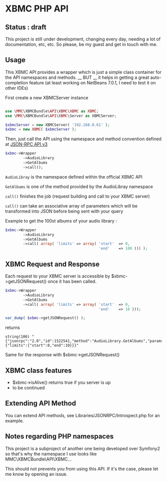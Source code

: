 # XBMC PHP API

## Status : draft

This project is still under development, changing every day, needing a lot of
documentation, etc, etc. So please, be my guest and get in touch with me.

## Usage

This XBMC API provides a wrapper which is just a simple class container for the
API namespaces and methods. __ BUT __ it helps in getting a great auto-
completion feature (at least working on NetBeans 7.0.1, I need to test it on
other IDEs)

First create a new XBMCServer instance

```php

use \MMC\XBMCBundle\API\XBMC\XBMC as XBMC;
use \MMC\XBMCBundle\API\XBMC\Server as XBMCServer;

$xbmcServer = new XBMCServer( '192.168.0.61' );
$xbmc = new XBMC( $xbmcServer );
```

Then, just call the API using the namespace and method convention defined at
[JSON-RPC API v3](http://wiki.xbmc.org/index.php?title=JSON-RPC_API/v3)

```php
$xbmc->Wrapper
        ->AudioLibrary
        ->GetAlbums
        ->call();
```

`AudioLibray` is the namespace defined within the official XBMC API

`GetAlbums` is one of the method provided by the AudioLibray namespace

`call()` finishes the job (request building and call to your XBMC server)

`call()` can take an associative array of parameters which will be transformed
into JSON before being sent with your query

Example to get the 100st albums of your audio library :

```php
$xbmc->Wrapper
        ->AudioLibrary
        ->GetAlbums
        ->call( array( 'limits' => array( 'start'  => 0,
                                          'end'    => 100 ))) );
```

## XBMC Request and Response

Each request to your XBMC server is accessible by $xbmc->getJSONRequest() once
it has been called.

```php
$xbmc->Wrapper
        ->AudioLibrary
        ->GetAlbums
        ->call( array( 'limits' => array( 'start'  => 0,
                                          'end'    => 10 )));

var_dump( $xbmc->getJSONRequest() );
```

returns

```
string(106) "{"jsonrpc":"2.0","id":1522541,"method":"AudioLibrary.GetAlbums","params":{"limits":{"start":0,"end":10}}}"
```

Same for the response with $xbmc->getJSONRequest()

## XBMC class features

- $xbmc->isAlive() returns true if you server is up
- to be continued

## Extending API Method

You can extend API methods, see Libraries/JSONRPC/Introspect.php for an example.

## Notes regarding PHP namespaces

This project is a subproject of another one being developed over Symfony2 so
that's why the namespace I use looks like MMC\XBMCBundle\API\XBMC\...

This should not prevents you from using this API. If it's the case, please let
me know by opening an issue.